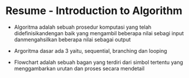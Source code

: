 ﻿# Resume - Introduction to Algorithm

 - Algoritma adalah sebuah prosedur komputasi yang telah didefinisikandengan baik yang mengambil beberapa nilai sebagi input danmengahsilkan beberapa nilai sebagai output
 
 - Argoritma dasar ada 3 yaitu, sequential, branching dan looping
 - Flowchart adalah sebuah bagan yang terdiri dari simbol tertentu yang menggambarkan urutan dan proses secara mendetail

